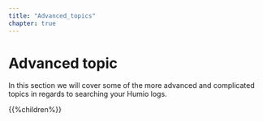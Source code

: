 ```yaml
---
title: "Advanced_topics"
chapter: true
---
```

# Advanced topic

In this section we will cover some of the more advanced and complicated topics in regards to searching your Humio logs.

{{%children%}}
